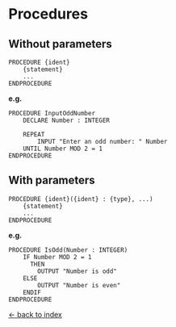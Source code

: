 # Procedures

## Without parameters

```peg
PROCEDURE {ident}
    {statement}
    ...
ENDPROCEDURE
```

**e.g.**

```pseudocode
PROCEDURE InputOddNumber
    DECLARE Number : INTEGER
    
    REPEAT
        INPUT "Enter an odd number: " Number
    UNTIL Number MOD 2 = 1
ENDPROCEDURE
```

## With parameters

```peg
PROCEDURE {ident}({ident} : {type}, ...)
    {statement}
    ...
ENDPROCEDURE
```

**e.g.**

```pseudocode
PROCEDURE IsOdd(Number : INTEGER)
    IF Number MOD 2 = 1
      THEN
        OUTPUT "Number is odd"
    ELSE
        OUTPUT "Number is even"
    ENDIF
ENDPROCEDURE
```

[← back to index](./mod.md#contents)
